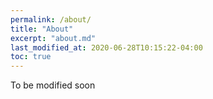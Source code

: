 ```yaml
---
permalink: /about/
title: "About"
excerpt: "about.md"
last_modified_at: 2020-06-28T10:15:22-04:00
toc: true
---
```


To be modified soon
